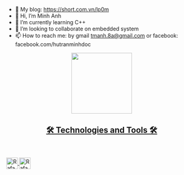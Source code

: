 - 🌟 My blog: https://short.com.vn/lp0m
- 👋 Hi, I’m Minh Anh
- 🌱 I’m currently learning C++
- 💞️ I’m looking to collaborate on embedded system
- 📫 How to reach me: by gmail tmanh.8a@gmail.com or facebook: facebook.com/hutranminhdoc
<div align="center">
  <a href="https://github.com/taothao120/taothao120">
  <img height="160em" src="https://github-readme-stats.vercel.app/api/top-langs/?username=taothao120&layout=compact&langs_count=7&theme=dracula"/>
</div>
  <h2 align="center">🛠 Technologies and Tools 🛠</h2>
<br>
<div style="display: inline_block"><br> 
  <img align="center" alt="Rafa-CPlus" height="30" width="30" src="https://upload.wikimedia.org/wikipedia/commons/thumb/1/18/ISO_C%2B%2B_Logo.svg/150px-ISO_C%2B%2B_Logo.svg.png">
  <img align="center" alt="Rafa-Verilog" height="30" width="30" src="https://th.bing.com/th/id/R.80e789bf8ae1151908fb36669c9c4935?rik=PJgbbMYvDZp3lw&riu=http%3a%2f%2fparadigm-works.com%2fwp-content%2fuploads%2fVerilog.webp&ehk=DxZZ%2bxAlXqlCykZge9OI1d8KXdPrzxcURp4Mk9J7g0o%3d&risl=&pid=ImgRaw&r=0">

 
